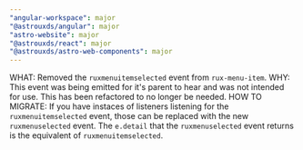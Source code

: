 ```yaml
---
"angular-workspace": major
"@astrouxds/angular": major
"astro-website": major
"@astrouxds/react": major
"@astrouxds/astro-web-components": major
---
```


WHAT: Removed the `ruxmenuitemselected` event from `rux-menu-item`.
WHY: This event was being emitted for it's parent to hear and was not intended for use. This has been refactored to no longer be needed.
HOW TO MIGRATE: If you have instaces of listeners listening for the `ruxmenuitemselected` event, those can be replaced with the new `ruxmenuselected` event. The `e.detail` that the `ruxmenuselected` event returns is the equivalent of `ruxmenuitemselected`.
